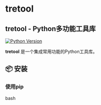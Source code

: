 # tretool

## tretool - Python多功能工具库

[![Python Version](https://img.shields.io/badge/python-3.8%2B-blue)](https://www.python.org/)

**tretool** 是一个集成常用功能的Python工具库。

## 📦 安装

### 使用pip
bash
```pip install tretool

